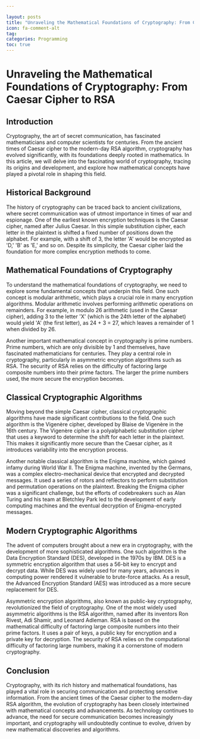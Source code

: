```yaml
---

layout: posts
title: "Unraveling the Mathematical Foundations of Cryptography: From Caesar Cipher to RSA"
icon: fa-comment-alt
tag:      
categories: Programming
toc: true
---
```




# Unraveling the Mathematical Foundations of Cryptography: From Caesar Cipher to RSA

## Introduction

Cryptography, the art of secret communication, has fascinated mathematicians and computer scientists for centuries. From the ancient times of Caesar cipher to the modern-day RSA algorithm, cryptography has evolved significantly, with its foundations deeply rooted in mathematics. In this article, we will delve into the fascinating world of cryptography, tracing its origins and development, and explore how mathematical concepts have played a pivotal role in shaping this field.

## Historical Background

The history of cryptography can be traced back to ancient civilizations, where secret communication was of utmost importance in times of war and espionage. One of the earliest known encryption techniques is the Caesar cipher, named after Julius Caesar. In this simple substitution cipher, each letter in the plaintext is shifted a fixed number of positions down the alphabet. For example, with a shift of 3, the letter 'A' would be encrypted as 'D,' 'B' as 'E,' and so on. Despite its simplicity, the Caesar cipher laid the foundation for more complex encryption methods to come.

## Mathematical Foundations of Cryptography

To understand the mathematical foundations of cryptography, we need to explore some fundamental concepts that underpin this field. One such concept is modular arithmetic, which plays a crucial role in many encryption algorithms. Modular arithmetic involves performing arithmetic operations on remainders. For example, in modulo 26 arithmetic (used in the Caesar cipher), adding 3 to the letter 'X' (which is the 24th letter of the alphabet) would yield 'A' (the first letter), as 24 + 3 = 27, which leaves a remainder of 1 when divided by 26.

Another important mathematical concept in cryptography is prime numbers. Prime numbers, which are only divisible by 1 and themselves, have fascinated mathematicians for centuries. They play a central role in cryptography, particularly in asymmetric encryption algorithms such as RSA. The security of RSA relies on the difficulty of factoring large composite numbers into their prime factors. The larger the prime numbers used, the more secure the encryption becomes.

## Classical Cryptographic Algorithms

Moving beyond the simple Caesar cipher, classical cryptographic algorithms have made significant contributions to the field. One such algorithm is the Vigenère cipher, developed by Blaise de Vigenère in the 16th century. The Vigenère cipher is a polyalphabetic substitution cipher that uses a keyword to determine the shift for each letter in the plaintext. This makes it significantly more secure than the Caesar cipher, as it introduces variability into the encryption process.

Another notable classical algorithm is the Enigma machine, which gained infamy during World War II. The Enigma machine, invented by the Germans, was a complex electro-mechanical device that encrypted and decrypted messages. It used a series of rotors and reflectors to perform substitution and permutation operations on the plaintext. Breaking the Enigma cipher was a significant challenge, but the efforts of codebreakers such as Alan Turing and his team at Bletchley Park led to the development of early computing machines and the eventual decryption of Enigma-encrypted messages.

## Modern Cryptographic Algorithms

The advent of computers brought about a new era in cryptography, with the development of more sophisticated algorithms. One such algorithm is the Data Encryption Standard (DES), developed in the 1970s by IBM. DES is a symmetric encryption algorithm that uses a 56-bit key to encrypt and decrypt data. While DES was widely used for many years, advances in computing power rendered it vulnerable to brute-force attacks. As a result, the Advanced Encryption Standard (AES) was introduced as a more secure replacement for DES.

Asymmetric encryption algorithms, also known as public-key cryptography, revolutionized the field of cryptography. One of the most widely used asymmetric algorithms is the RSA algorithm, named after its inventors Ron Rivest, Adi Shamir, and Leonard Adleman. RSA is based on the mathematical difficulty of factoring large composite numbers into their prime factors. It uses a pair of keys, a public key for encryption and a private key for decryption. The security of RSA relies on the computational difficulty of factoring large numbers, making it a cornerstone of modern cryptography.

## Conclusion

Cryptography, with its rich history and mathematical foundations, has played a vital role in securing communication and protecting sensitive information. From the ancient times of the Caesar cipher to the modern-day RSA algorithm, the evolution of cryptography has been closely intertwined with mathematical concepts and advancements. As technology continues to advance, the need for secure communication becomes increasingly important, and cryptography will undoubtedly continue to evolve, driven by new mathematical discoveries and algorithms.